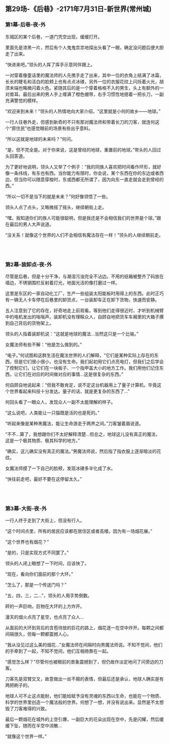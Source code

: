 ## 第29场-《后巷》-2171年7月31日-新世界(常州城)

### 第1幕-后巷-夜-外

东城区的某个后巷，一道门凭空出现，缓缓打开。

里面先是漆黑一片，然后有个人鬼鬼祟祟地探出头看了一眼，确定没问题后便大胆走了出来。

“快进来吧。”领头的人挥了挥手示意同伴跟上。

一对穿着像童话里的魔法师的人先携手走了出来，其中一位的衣角上结满了冰霜，长长的睫毛和洁白的脸颊上也有点点冰碴，另外一位的衣服花纹上闪烁着火光，胡须末端也略微闪着火色。紧随其后的是一个穿着格格不入的男生，头上有额外的一对兽耳。最后出来的男人手上缠满了橙色绷带，右手习惯性地摁着一把长刀，一副充满警觉的模样。

“欢迎来到未来！”领头的人热情地向大家介绍，“这里就是小何的故乡——地球。”

一行人往巷外走，但感到新奇的不只有那对魔法师和带着长刀的刀客，就连何这个“原住民”也感觉眼前的场景有些出乎意料。

“所以这就是地球的未来吗？”何问。

“是，但不完全是。对于你来说，这是曾经的地球，重置前的地球。”带头的人回过头回答道。

为了更好地说明，领头人又举了个例子：“我的同族人喜欢把时间看作环形，就好像一条纬线，有东也有西。当你能力有限时，你会说，某个东西在你的东边或者西边，但当你可以随意穿梭时，东或西都无所谓了，因为向东一直走就会走到曾经的西。”

“所以一切不是当下的就是未来？”何好像领悟了一些。

领头人点了点头，又略微摇了摇头，继续朝街上走。

“嘿。我知道你们的族人可能很聪明，但是我还是不会相信我们的世界是个球。”跟在最后的男人大声说道。

“没关系！就像这个世界的人们不会相信有魔法存在一样！”领头的人继续朝前走。

<br><br>

### 第2幕-装卸点-夜-外

尽管是后巷，但是十分干净，与潮湿污浊完全不沾边。不用的纸箱被整齐了码放在墙边，不锈钢围栏反射着灯光，地面光洁的像打磨过一样。

这里是东区的一家自动化工厂，生产一些组装太阳能板时用得上的东西。此时正巧有一辆无人卡车停在后巷里的卸货点，一台装卸车正在卸下货物，快速而安静。

五人注意到了它的存在，好奇地走上前观看。等到他们走得很近时，才听到机械臂中的电机发出的嗡嗡声。装卸机没有理睬众人，自顾自地把货车车厢里的大箱子摞到自己背后的货物架上。

领头的人指着装卸机说：“这就是地球的魔法…当然这只是一个比喻。”

女魔法师有些不解：“他是怎么做到的。”

“电子。”何试图和这群生活在魔法世界的人们解释，“它们是某种实际上存在的东西，但是它们很小很小，也没有生命。我们起初用它们点亮电灯，但我们之后学会了控制它们，让它们在一块板子、一个指甲盖大小的地方工作。我们用他们记住东西，让它们在对应的时间做对应的事情…这是很复杂的东西。”

何自顾自地说起来：“但我不敢肯定，说不定这台机器用上了量子计算机，毕竟这个世界看起来科技十分发达。量子的话，就是更复杂的东西了…”

何回头看了一眼众人，发现众人一副不太能理解的样子。

“这么说吧，人类能让一只猫既是活的也是死的。”

“听起来像是某种黑魔法，能让生命游走于两界之间。”刀客皱着眉说道。

“不不…算了，我想跟你们不太好解释清楚…但总之，地球这儿没有真正的魔法，这是一个极其物质、极其科学的地方。”

“确实，这儿确实没有真正的魔法。”男魔法师说，然后指了指衣服上逐渐暗淡的花纹。

女魔法师摸了一下自己的脸颊，发现冰碴多半化成了水。

“快往前走吧，最好不要在这停留太久。”

<br><br>

### 第3幕-大街-夜-外

一行人终于走到了大街上，但没有行人。

“这个时间点里，所有的居民应该都在居住区或者高楼。因为有一场烟花展。”

“这个世界也有烟花？”

“是的，只是实现方式不同罢了。”

领头的人闭上眼想了一下时间，应该快了。

“现在，看向你们面前的那个大环。”

“怎么了，那是一个传送门吗？”

“五，四，三，二…”，领头的人用手势倒数。

砰的一声巨响，巨物在大环的上方炸开。

漫天的烟火点亮了星空，也点亮了众人…

从面前的大环到背后的含苞待放的巨花的路上，烟花逐一在空中炸开。每颗之间都间隔很久，但每一颗都震撼人心。

“我从没见过这么美的烟花…”女魔法师在间隔时向男魔法师说。不知不觉间，他们的手牵到了一起，不知不觉间，他们互相倚靠在一起。

“感觉怎么样？”尽管何也被眼前的景象震撼到了，但仍故作淡定地问了问旁边的刀客。

刀客先是双臂交叉，故意做出一丝不屑的表情，但最后还是承认，地球人确实是有两把刷子的。

地球人可不止这点能耐，他们能给赋予没有灵魂的东西以生命，也能在一个物质、科学的世界里创造一个魔法般的世界。何想了一想，并没有说出来。显然是不太想毁了刀客难得的兴致。

最后一颗烟花在城外的上空引爆，一副巨大的花朵出现在空中，先是闪耀，然后缓缓下坠，随而在半空中消散…

“就像这个世界一样。”
